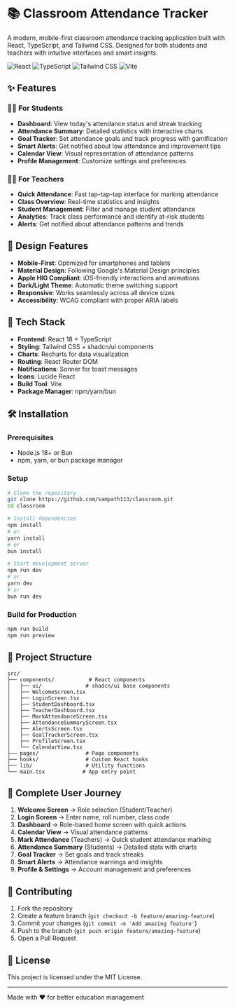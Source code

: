 # 📚 Classroom Attendance Tracker

A modern, mobile-first classroom attendance tracking application built with React, TypeScript, and Tailwind CSS. Designed for both students and teachers with intuitive interfaces and smart insights.

![React](https://img.shields.io/badge/React-18.3.1-blue)
![TypeScript](https://img.shields.io/badge/TypeScript-5.5.3-blue)
![Tailwind CSS](https://img.shields.io/badge/Tailwind-3.4.11-blue)
![Vite](https://img.shields.io/badge/Vite-5.4.1-purple)

## ✨ Features

### 👨‍🎓 For Students
- **Dashboard**: View today's attendance status and streak tracking
- **Attendance Summary**: Detailed statistics with interactive charts
- **Goal Tracker**: Set attendance goals and track progress with gamification
- **Smart Alerts**: Get notified about low attendance and improvement tips
- **Calendar View**: Visual representation of attendance patterns
- **Profile Management**: Customize settings and preferences

### 👨‍🏫 For Teachers
- **Quick Attendance**: Fast tap-tap-tap interface for marking attendance
- **Class Overview**: Real-time statistics and insights
- **Student Management**: Filter and manage student attendance
- **Analytics**: Track class performance and identify at-risk students
- **Alerts**: Get notified about attendance patterns and trends

## 🎨 Design Features

- **Mobile-First**: Optimized for smartphones and tablets
- **Material Design**: Following Google's Material Design principles
- **Apple HIG Compliant**: iOS-friendly interactions and animations
- **Dark/Light Theme**: Automatic theme switching support
- **Responsive**: Works seamlessly across all device sizes
- **Accessibility**: WCAG compliant with proper ARIA labels

## 🚀 Tech Stack

- **Frontend**: React 18 + TypeScript
- **Styling**: Tailwind CSS + shadcn/ui components
- **Charts**: Recharts for data visualization
- **Routing**: React Router DOM
- **Notifications**: Sonner for toast messages
- **Icons**: Lucide React
- **Build Tool**: Vite
- **Package Manager**: npm/yarn/bun

## 🛠️ Installation

### Prerequisites
- Node.js 18+ or Bun
- npm, yarn, or bun package manager

### Setup
```bash
# Clone the repository
git clone https://github.com/sampath113/classroom.git
cd classroom

# Install dependencies
npm install
# or
yarn install
# or
bun install

# Start development server
npm run dev
# or
yarn dev
# or
bun run dev
```

### Build for Production
```bash
npm run build
npm run preview
```

## 📂 Project Structure

```
src/
├── components/           # React components
│   ├── ui/              # shadcn/ui base components
│   ├── WelcomeScreen.tsx
│   ├── LoginScreen.tsx
│   ├── StudentDashboard.tsx
│   ├── TeacherDashboard.tsx
│   ├── MarkAttendanceScreen.tsx
│   ├── AttendanceSummaryScreen.tsx
│   ├── AlertsScreen.tsx
│   ├── GoalTrackerScreen.tsx
│   ├── ProfileScreen.tsx
│   └── CalendarView.tsx
├── pages/               # Page components
├── hooks/               # Custom React hooks
├── lib/                 # Utility functions
└── main.tsx            # App entry point
```

## 📱 Complete User Journey

1. **Welcome Screen** → Role selection (Student/Teacher)
2. **Login Screen** → Enter name, roll number, class code
3. **Dashboard** → Role-based home screen with quick actions
4. **Calendar View** → Visual attendance patterns
5. **Mark Attendance** (Teachers) → Quick student attendance marking
6. **Attendance Summary** (Students) → Detailed stats with charts
7. **Goal Tracker** → Set goals and track streaks
8. **Smart Alerts** → Attendance warnings and insights
9. **Profile & Settings** → Account management and preferences

## 🤝 Contributing

1. Fork the repository
2. Create a feature branch (`git checkout -b feature/amazing-feature`)
3. Commit your changes (`git commit -m 'Add amazing feature'`)
4. Push to the branch (`git push origin feature/amazing-feature`)
5. Open a Pull Request

## 📄 License

This project is licensed under the MIT License.

---

Made with ❤️ for better education management
